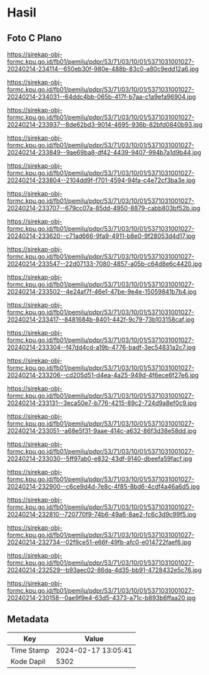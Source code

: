 # Hasil

## Foto C Plano

https://sirekap-obj-formc.kpu.go.id/fb01/pemilu/pdpr/53/71/03/10/01/5371031001027-20240214-234114--650eb30f-980e-488b-83c0-a80c9edd12a6.jpg

https://sirekap-obj-formc.kpu.go.id/fb01/pemilu/pdpr/53/71/03/10/01/5371031001027-20240214-234031--64ddc4bb-065b-417f-b7aa-c1a9efa96904.jpg

https://sirekap-obj-formc.kpu.go.id/fb01/pemilu/pdpr/53/71/03/10/01/5371031001027-20240214-233937--8de62bd3-9014-4695-936b-82bfd0840b93.jpg

https://sirekap-obj-formc.kpu.go.id/fb01/pemilu/pdpr/53/71/03/10/01/5371031001027-20240214-233849--9ae69ba8-df42-4439-9407-994b7a1d9b44.jpg

https://sirekap-obj-formc.kpu.go.id/fb01/pemilu/pdpr/53/71/03/10/01/5371031001027-20240214-233804--2104dd9f-f701-4594-94fa-c4e72cf3ba3e.jpg

https://sirekap-obj-formc.kpu.go.id/fb01/pemilu/pdpr/53/71/03/10/01/5371031001027-20240214-233707--679cc07a-85dd-4950-8879-cabb803bf52b.jpg

https://sirekap-obj-formc.kpu.go.id/fb01/pemilu/pdpr/53/71/03/10/01/5371031001027-20240214-233620--c71ad666-9fa9-4911-b8e0-9f28053d4d17.jpg

https://sirekap-obj-formc.kpu.go.id/fb01/pemilu/pdpr/53/71/03/10/01/5371031001027-20240214-233547--22d07133-7080-4857-a05b-c64d8e6c4420.jpg

https://sirekap-obj-formc.kpu.go.id/fb01/pemilu/pdpr/53/71/03/10/01/5371031001027-20240214-233502--4e24af7f-46e1-47be-9e4e-15059841b7b4.jpg

https://sirekap-obj-formc.kpu.go.id/fb01/pemilu/pdpr/53/71/03/10/01/5371031001027-20240214-233417--8481684b-8401-442f-9c79-73b103158caf.jpg

https://sirekap-obj-formc.kpu.go.id/fb01/pemilu/pdpr/53/71/03/10/01/5371031001027-20240214-233304--f47dd4cd-a19b-4776-badf-3ec54831a2c7.jpg

https://sirekap-obj-formc.kpu.go.id/fb01/pemilu/pdpr/53/71/03/10/01/5371031001027-20240214-233206--cd205d51-d4ea-4a25-949d-4f6ece6f27e6.jpg

https://sirekap-obj-formc.kpu.go.id/fb01/pemilu/pdpr/53/71/03/10/01/5371031001027-20240214-233131--3eca50e7-b776-4215-89c2-724d9a8ef0c9.jpg

https://sirekap-obj-formc.kpu.go.id/fb01/pemilu/pdpr/53/71/03/10/01/5371031001027-20240214-233051--a68e5f31-9aae-414c-a632-86f3d38e58dd.jpg

https://sirekap-obj-formc.kpu.go.id/fb01/pemilu/pdpr/53/71/03/10/01/5371031001027-20240214-233030--5ff97ab0-e832-43df-9140-dbeefa59facf.jpg

https://sirekap-obj-formc.kpu.go.id/fb01/pemilu/pdpr/53/71/03/10/01/5371031001027-20240214-232900--c6ce9d4d-7e8c-4f85-8bd6-4cdf4a46a6d5.jpg

https://sirekap-obj-formc.kpu.go.id/fb01/pemilu/pdpr/53/71/03/10/01/5371031001027-20240214-232810--720770f9-74b6-49a6-8ae2-fc6c3d9c99f5.jpg

https://sirekap-obj-formc.kpu.go.id/fb01/pemilu/pdpr/53/71/03/10/01/5371031001027-20240214-232734--02f9ce51-e66f-49fb-afc0-e014722faef6.jpg

https://sirekap-obj-formc.kpu.go.id/fb01/pemilu/pdpr/53/71/03/10/01/5371031001027-20240214-232529--b93aec02-86da-4d35-bb91-4728432e5c76.jpg

https://sirekap-obj-formc.kpu.go.id/fb01/pemilu/pdpr/53/71/03/10/01/5371031001027-20240214-230158--0ae9f9e4-63d5-4373-a71c-b893b6ffaa20.jpg


## Metadata

| Key        | Value               |
| ---------- | ------------------- |
| Time Stamp | 2024-02-17 13:05:41 |
| Kode Dapil | 5302                |



